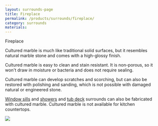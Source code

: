 ```yaml
---
layout: surrounds-page
title: Fireplace
permalink: /products/surrounds/fireplace/
category: surrounds
materials:
---
```


<div class="content">

<div class="content__text">
<p class="is-first-heading h2">Fireplace</p>
<p class="h3"></p>

Cultured marble is much like traditional solid surfaces, but it resembles natural marble stone and comes with a high-glossy finish.

Cultured marble is easy to clean and stain resistant. It is non-porous, so it won't draw in moisture or bacteria and does not require sealing.

Cultured marble can develop scratches and scorching, but can also be restored with polishing and sanding, which is not possible with damaged natural or engineered stone.

<a href="{{ site.url }}/products/window-sills">Window sills</a> and <a href="{{ site.url }}/products/surrounds/showers/">showers</a> and <a href="{{ site.url }}/products/surrounds/tub-deck/">tub deck</a> surrounds can also be fabricated with cultured marble. Cultured marble is not available for kitchen countertops.

</div>

<div class="content__image fixedsticky">
<img src="{{ site.url }}/assets/images/kitchen-2.jpg">
</div>

</div>
